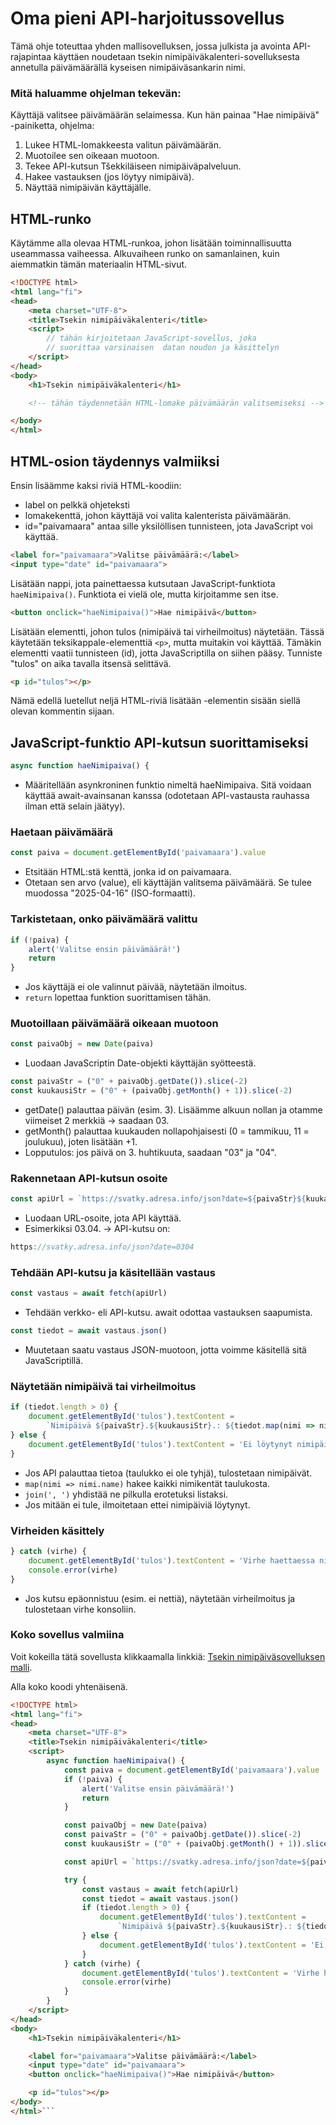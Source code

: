 # Oma pieni API-harjoitussovellus

Tämä ohje toteuttaa yhden mallisovelluksen, jossa julkista ja avointa API-rajapintaa käyttäen noudetaan tsekin nimipäiväkalenteri-sovelluksesta annetulla päivämäärällä kyseisen nimipäiväsankarin nimi.

### Mitä haluamme ohjelman tekevän:
Käyttäjä valitsee päivämäärän selaimessa. Kun hän painaa "Hae nimipäivä" -painiketta, ohjelma:

1. Lukee HTML-lomakkeesta valitun päivämäärän.
2. Muotoilee sen oikeaan muotoon.
3. Tekee API-kutsun Tšekkiläiseen nimipäiväpalveluun.
4. Hakee vastauksen (jos löytyy nimipäivä).
5. Näyttää nimipäivän käyttäjälle.

## HTML-runko

Käytämme alla olevaa HTML-runkoa, johon lisätään toiminnallisuutta useammassa vaiheessa. Alkuvaiheen runko on samanlainen, kuin aiemmatkin tämän materiaalin HTML-sivut.

```html
<!DOCTYPE html>
<html lang="fi">
<head>
    <meta charset="UTF-8">
    <title>Tsekin nimipäiväkalenteri</title>
    <script>
        // tähän kirjoitetaan JavaScript-sovellus, joka
        // suorittaa varsinaisen  datan noudon ja käsittelyn
    </script>
</head>
<body>
    <h1>Tsekin nimipäiväkalenteri</h1>

    <!-- tähän täydennetään HTML-lomake päivämäärän valitsemiseksi -->

</body>
</html>
```

## HTML-osion täydennys valmiiksi

Ensin lisäämme kaksi riviä HTML-koodiin:
- label on pelkkä ohjeteksti
- lomakekenttä, johon käyttäjä voi valita kalenterista päivämäärän.
- id="paivamaara" antaa sille yksilöllisen tunnisteen, jota JavaScript voi käyttää.

```html
<label for="paivamaara">Valitse päivämäärä:</label>
<input type="date" id="paivamaara">
```

Lisätään nappi, jota painettaessa kutsutaan JavaScript-funktiota ```haeNimipaiva()```. Funktiota ei vielä ole, mutta kirjoitamme sen itse.

```html
<button onclick="haeNimipaiva()">Hae nimipäivä</button>
```

Lisätään elementti, johon tulos (nimipäivä tai virheilmoitus) näytetään. Tässä käytetään teksikappale-elementtiä ```<p>```, mutta muitakin voi käyttää. Tämäkin elementti vaatii tunnisteen (id), jotta JavaScriptilla on siihen pääsy. Tunniste "tulos" on aika tavalla itsensä selittävä.

```html
<p id="tulos"></p>
```
Nämä edellä luetellut neljä HTML-riviä lisätään <body>-elementin sisään siellä olevan kommentin sijaan.

## JavaScript-funktio API-kutsun suorittamiseksi

```javascript
async function haeNimipaiva() {
```

- Määritellään asynkroninen funktio nimeltä haeNimipaiva. Sitä voidaan käyttää await-avainsanan kanssa (odotetaan API-vastausta rauhassa ilman että selain jäätyy).

### Haetaan päivämäärä

```javascript
const paiva = document.getElementById('paivamaara').value
```

- Etsitään HTML:stä kenttä, jonka id on paivamaara.
- Otetaan sen arvo (value), eli käyttäjän valitsema päivämäärä. Se tulee muodossa "2025-04-16" (ISO-formaatti).

### Tarkistetaan, onko päivämäärä valittu

```javascript
if (!paiva) {
    alert('Valitse ensin päivämäärä!')
    return
}
```

- Jos käyttäjä ei ole valinnut päivää, näytetään ilmoitus.
- ```return``` lopettaa funktion suorittamisen tähän.

### Muotoillaan päivämäärä oikeaan muotoon

```javascript
const paivaObj = new Date(paiva)
```
- Luodaan JavaScriptin Date-objekti käyttäjän syötteestä.

```javascript
const paivaStr = ("0" + paivaObj.getDate()).slice(-2)
const kuukausiStr = ("0" + (paivaObj.getMonth() + 1)).slice(-2)
```

- getDate() palauttaa päivän (esim. 3). Lisäämme alkuun nollan ja otamme viimeiset 2 merkkiä → saadaan 03.
- getMonth() palauttaa kuukauden nollapohjaisesti (0 = tammikuu, 11 = joulukuu), joten lisätään +1.
- Lopputulos: jos päivä on 3. huhtikuuta, saadaan "03" ja "04".


### Rakennetaan API-kutsun osoite

```javascript
const apiUrl = `https://svatky.adresa.info/json?date=${paivaStr}${kuukausiStr}`
```

- Luodaan URL-osoite, jota API käyttää.
- Esimerkiksi 03.04. → API-kutsu on:

```javascript
https://svatky.adresa.info/json?date=0304
```

### Tehdään API-kutsu ja käsitellään vastaus

```javascript
const vastaus = await fetch(apiUrl)
```

- Tehdään verkko- eli API-kutsu. await odottaa vastauksen saapumista.

```javascript
const tiedot = await vastaus.json()
```

- Muutetaan saatu vastaus JSON-muotoon, jotta voimme käsitellä sitä JavaScriptillä.

### Näytetään nimipäivä tai virheilmoitus

```javascript
if (tiedot.length > 0) {
    document.getElementById('tulos').textContent = 
        `Nimipäivä ${paivaStr}.${kuukausiStr}.: ${tiedot.map(nimi => nimi.name).join(', ')}`;
} else {
    document.getElementById('tulos').textContent = 'Ei löytynyt nimipäiviä valitulle päivälle.';
}
```

- Jos API palauttaa tietoa (taulukko ei ole tyhjä), tulostetaan nimipäivät.
- ```map(nimi => nimi.name)``` hakee kaikki nimikentät taulukosta.
- ```join(', ')``` yhdistää ne pilkulla erotetuksi listaksi.
- Jos mitään ei tule, ilmoitetaan ettei nimipäiviä löytynyt.

### Virheiden käsittely

```javascript
} catch (virhe) {
    document.getElementById('tulos').textContent = 'Virhe haettaessa nimipäivää.'
    console.error(virhe)
}
```
- Jos kutsu epäonnistuu (esim. ei nettiä), näytetään virheilmoitus ja tulostetaan virhe konsoliin.



### Koko sovellus valmiina

Voit kokeilla tätä sovellusta klikkaamalla linkkiä: [Tsekin nimipäiväsovelluksen malli](http://neutroni.hayo.fi/~peterf/nameday).

Alla koko koodi yhtenäisenä.

```html
<!DOCTYPE html>
<html lang="fi">
<head>
    <meta charset="UTF-8">
    <title>Tsekin nimipäiväkalenteri</title>
    <script>
        async function haeNimipaiva() {
            const paiva = document.getElementById('paivamaara').value
            if (!paiva) {
                alert('Valitse ensin päivämäärä!')
                return
            }

            const paivaObj = new Date(paiva)
            const paivaStr = ("0" + paivaObj.getDate()).slice(-2)
            const kuukausiStr = ("0" + (paivaObj.getMonth() + 1)).slice(-2)

            const apiUrl = `https://svatky.adresa.info/json?date=${paivaStr}${kuukausiStr}`

            try {
                const vastaus = await fetch(apiUrl)
                const tiedot = await vastaus.json()
                if (tiedot.length > 0) {
                    document.getElementById('tulos').textContent = 
                        `Nimipäivä ${paivaStr}.${kuukausiStr}.: ${tiedot.map(nimi => nimi.name).join(', ')}`
                } else {
                    document.getElementById('tulos').textContent = 'Ei löytynyt nimipäiviä valitulle päivälle.'
                }
            } catch (virhe) {
                document.getElementById('tulos').textContent = 'Virhe haettaessa nimipäivää.'
                console.error(virhe)
            }
        }
    </script>
</head>
<body>
    <h1>Tsekin nimipäiväkalenteri</h1>

    <label for="paivamaara">Valitse päivämäärä:</label>
    <input type="date" id="paivamaara">
    <button onclick="haeNimipaiva()">Hae nimipäivä</button>

    <p id="tulos"></p>
</body>
</html>```

